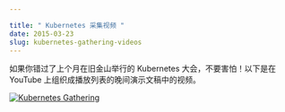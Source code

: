 ```yaml
---

title: " Kubernetes 采集视频 "
date: 2015-03-23
slug: kubernetes-gathering-videos
---
```


<!--
---

title: " Kubernetes Gathering Videos "
date: 2015-03-23
slug: kubernetes-gathering-videos
url: /blog/2015/03/Kubernetes-Gathering-Videos
---
-->

<!--
If you missed the Kubernetes Gathering in SF last month, fear not! Here are the videos from the evening presentations organized into a playlist on YouTube

[![Kubernetes Gathering](https://img.youtube.com/vi/q8lGZCKktYo/0.jpg)](https://www.youtube.com/playlist?list=PL69nYSiGNLP2FBVvSLHpJE8_6hRHW8Kxe)
-->

如果你错过了上个月在旧金山举行的 Kubernetes 大会，不要害怕！以下是在 YouTube 上组织成播放列表的晚间演示文稿中的视频。

[![Kubernetes Gathering](https://img.youtube.com/vi/q8lGZCKktYo/0.jpg)](https://www.youtube.com/playlist?list=PL69nYSiGNLP2FBVvSLHpJE8_6hRHW8Kxe)
